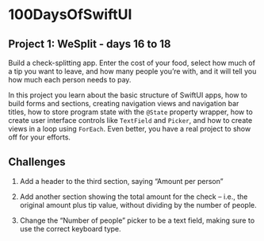 # 100DaysOfSwiftUI
## Project 1: WeSplit - days 16 to 18
Build a check-splitting app. Enter the cost of your food, select how much of a tip you want to leave, and how many people you’re with, and it will tell you how much each person needs to pay.

In this project you learn about the basic structure of SwiftUI apps, how to build forms and sections, creating navigation views and navigation bar titles, how to store program state with the ``@State`` property wrapper, how to create user interface controls like ``TextField`` and ``Picker``, and how to create views in a loop using ``ForEach``. Even better, you have a real project to show off for your efforts.

## Challenges

1. Add a header to the third section, saying “Amount per person”

2. Add another section showing the total amount for the check – i.e., the original amount plus tip value, without dividing by the number of people.

3. Change the “Number of people” picker to be a text field, making sure to use the correct keyboard type.
